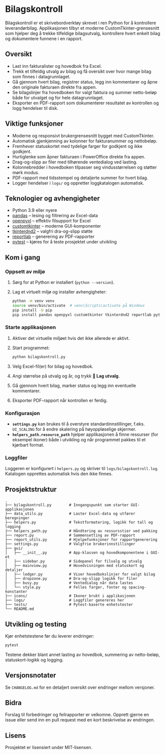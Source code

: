# Bilagskontroll

Bilagskontroll er et skrivebordverktøy skrevet i ren Python for å kontrollere leverandørbilag. Applikasjonen tilbyr et moderne CustomTkinter-grensesnitt som hjelper deg å trekke tilfeldige bilagsutvalg, kontrollere hvert enkelt bilag og dokumentere funnene i en rapport.

## Oversikt

- Last inn fakturalister og hovedbok fra Excel.
- Trekk et tilfeldig utvalg av bilag og få oversikt over hvor mange bilag som finnes i datagrunnlaget.
- Gå gjennom hvert bilag, registrer status, legg inn kommentarer og åpne den originale fakturaen direkte fra appen.
- Se bilagslinjer fra hovedboken for valgt faktura og summer netto-beløp både for utvalget og for hele datagrunnlaget.
- Eksporter en PDF-rapport som dokumenterer resultatet av kontrollen og logg hendelser til disk.

## Viktige funksjoner

- Moderne og responsivt brukergrensesnitt bygget med CustomTkinter.
- Automatisk gjenkjenning av kolonner for fakturanummer og nettobeløp.
- Fremhever statuskortet med tydelige farger for godkjent og ikke godkjent.
- Hurtiglenke som åpner fakturaen i PowerOffice direkte fra appen.
- Drag-og-slipp av filer med tilhørende ventedialog ved lasting.
- Kolonnebredder i hovedboken tilpasser seg vindusstørrelsen og støtter mørk modus.
- PDF-rapport med tidsstempel og detaljerte summer for hvert bilag.
- Logger hendelser i `logs/` og oppretter loggkatalogen automatisk.

## Teknologier og avhengigheter

- Python 3.9 eller nyere
- [pandas](https://pypi.org/project/pandas/) – lesing og filtrering av Excel-data
- [openpyxl](https://pypi.org/project/openpyxl/) – effektiv filsupport for Excel
- [customtkinter](https://pypi.org/project/customtkinter/) – moderne GUI-komponenter
- [tkinterdnd2](https://pypi.org/project/tkinterdnd2/) – valgfri dra-og-slipp støtte
- [reportlab](https://pypi.org/project/reportlab/) – generering av PDF-rapporter
- [pytest](https://pypi.org/project/pytest/) – kjøres for å teste prosjektet under utvikling

## Kom i gang

### Oppsett av miljø

1. Sørg for at Python er installert (`python --version`).
2. Lag et virtuelt miljø og installer avhengigheter:

   ```bash
   python -m venv venv
   source venv/bin/activate  # venv\Scripts\activate på Windows
   pip install -U pip
   pip install pandas openpyxl customtkinter tkinterdnd2 reportlab pytest
   ```

### Starte applikasjonen

1. Aktiver det virtuelle miljøet hvis det ikke allerede er aktivt.
2. Start programmet:

   ```bash
   python bilagskontroll.py
   ```
3. Velg Excel-fil(er) for bilag og hovedbok.
4. Angi størrelse på utvalg og år, og trykk **🎲 Lag utvalg**.
5. Gå gjennom hvert bilag, marker status og legg inn eventuelle kommentarer.
6. Eksporter PDF-rapport når kontrollen er ferdig.

### Konfigurasjon

- **`settings.py`** kan brukes til å overstyre standardinnstillinger, f.eks. `UI_SCALING` for å endre skalering på høyoppløselige skjermer.
- **`helpers_path.resource_path`** hjelper applikasjonen å finne ressurser (for eksempel ikoner) både i utvikling og når programmet pakkes til et kjørbart format.

### Loggfiler

Loggeren er konfigurert i `helpers.py` og skriver til `logs/bilagskontroll.log`. Katalogen opprettes automatisk hvis den ikke finnes.

## Prosjektstruktur

```
.
├── bilagskontroll.py        # Inngangspunkt som starter GUI-applikasjonen
├── data_utils.py            # Laster Excel-data og utfører beregninger
├── helpers.py               # Tekstformatering, logikk for tall og logging
├── helpers_path.py          # Håndtering av ressursstier ved pakking
├── report.py                # Sammensetting av PDF-rapport
├── report_utils.py          # Hjelpefunksjoner for rapportgenerering
├── settings.py              # Valgfrie brukerinnstillinger
├── gui/
│   ├── __init__.py          # App-klassen og hovedkomponentene i GUI-et
│   ├── sidebar.py           # Sidepanel for filvalg og utvalg
│   ├── mainview.py          # Hovedvisningen med statuskort og detaljer
│   ├── ledger.py            # Viser hovedbokslinjer for valgt bilag
│   ├── dropzone.py          # Dra-og-slipp logikk for filer
│   ├── busy.py              # Ventedialog når data lastes
│   └── style.py             # Felles farger, fonter og spacing-konstanter
├── icons/                   # Ikoner brukt i applikasjonen
├── logs/                    # Loggfiler genereres her
├── tests/                   # Pytest-baserte enhetstester
└── README.md
```

## Utvikling og testing

Kjør enhetstestene før du leverer endringer:

```bash
pytest
```

Testene dekker blant annet lasting av hovedbok, summering av netto-beløp, statuskort-logikk og logging.

## Versjonsnotater

Se `CHANGELOG.md` for en detaljert oversikt over endringer mellom versjoner.

## Bidra

Forslag til forbedringer og feilrapporter er velkomne. Opprett gjerne en issue eller send inn en pull request med en kort beskrivelse av endringen.

## Lisens

Prosjektet er lisensiert under MIT-lisensen.
